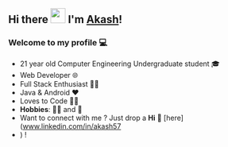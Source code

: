## Hi there <img src="https://raw.githubusercontent.com/MartinHeinz/MartinHeinz/master/wave.gif" width="30px"> I'm [Akash](https://patilaakash.github.io/)!

### Welcome to my profile 💻

* 21 year old Computer Engineering Undergraduate student 🎓
* Web Developer 🌐
* Full Stack Enthusiast  👨‍💻
* Java & Android ❤
* Loves to Code 👨‍💻
* **Hobbies**: 🚴‍♂️ and 🏏 
* Want to connect with me ? Just drop a **Hi** 👋 [here](www.linkedin.com/in/akash57
* ) !
